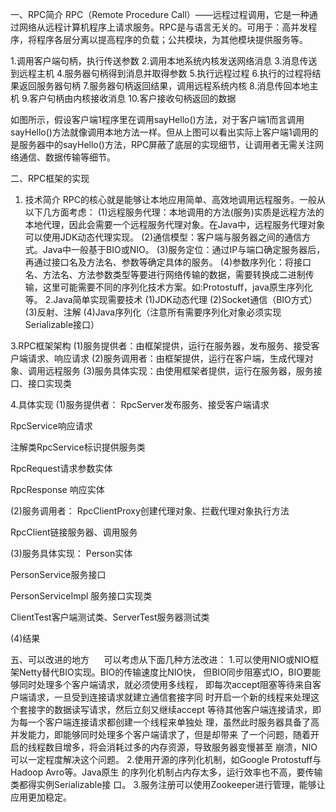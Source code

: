 一、RPC简介
RPC（Remote Procedure Call）——远程过程调用，它是一种通过网络从远程计算机程序上请求服务。RPC是与语言无关的。可用于：高并发程序，将程序各层分离以提高程序的负载；公共模块，为其他模块提供服务等。

1.调用客户端句柄，执行传送参数
2.调用本地系统内核发送网络消息
3.消息传送到远程主机
4.服务器句柄得到消息并取得参数
5.执行远程过程
6.执行的过程将结果返回服务器句柄
7.服务器句柄返回结果，调用远程系统内核
8.消息传回本地主机
9.客户句柄由内核接收消息
10.客户接收句柄返回的数据

如图所示，假设客户端1程序里在调用sayHello()方法，对于客户端1而言调用sayHello()方法就像调用本地方法一样。但从上图可以看出实际上客户端1调用的是服务器中的sayHello()方法，RPC屏蔽了底层的实现细节，让调用者无需关注网络通信、数据传输等细节。


二、RPC框架的实现
1. 技术简介
RPC的核心就是能够让本地应用简单、高效地调用远程服务。一般从以下几方面考虑：
(1)远程服务代理：本地调用的方法(服务)实质是远程方法的本地代理，因此会需要一个远程服务代理对象。在Java中，远程服务代理对象可以使用JDK动态代理实现。
(2)通信模型：客户端与服务器之间的通信方式。Java中一般基于BIO或NIO。
(3)服务定位：通过IP与端口确定服务器后，再通过接口名及方法名、参数等确定具体的服务。
(4)参数序列化：将接口名、方法名、方法参数类型等要进行网络传输的数据，需要转换成二进制传输，这里可能需要不同的序列化技术方案。如:Protostuff，java原生序列化等。
2.Java简单实现需要技术
(1)JDK动态代理
(2)Socket通信（BIO方式）
(3)反射、注解
(4)Java序列化（注意所有需要序列化对象必须实现Serializable接口）

3.RPC框架架构
(1)服务提供者：由框架提供，运行在服务器，发布服务、接受客户端请求、响应请求
(2)服务调用者：由框架提供，运行在客户端，生成代理对象、调用远程服务
(3)服务具体实现：由使用框架者提供，运行在服务器，服务接口、接口实现类

4.具体实现
(1)服务提供者：
RpcServer发布服务、接受客户端请求

RpcService响应请求

注解类RpcService标识提供服务类

RpcRequest请求参数实体

RpcResponse 响应实体

(2)服务调用者：
RpcClientProxy创建代理对象、拦截代理对象执行方法

RpcClient链接服务器、调用服务

(3)服务具体实现：
Person实体

PersonService服务接口

PersonServiceImpl 服务接口实现类

ClientTest客户端测试类、ServerTest服务器测试类

(4)结果

五、可以改进的地方
     可以考虑从下面几种方法改进：
1.可以使用NIO或NIO框架Netty替代BIO实现。BIO的传输速度比NIO快，		但BIO同步阻塞式IO，BIO要能够同时处理多个客户端请求，就必须使用多线程，		即每次accept阻塞等待来自客户端请求，一旦受到连接请求就建立通信套接字同		时开启一个新的线程来处理这个套接字的数据读写请求，然后立刻又继续accept		等待其他客户端连接请求，即为每一个客户端连接请求都创建一个线程来单独处		理，虽然此时服务器具备了高并发能力，即能够同时处理多个客户端请求了，但是却带来		了一个问题，随着开启的线程数目增多，将会消耗过多的内存资源，导致服务器变慢甚至		崩溃，NIO可以一定程度解决这个问题。
2.使用开源的序列化机制，如Google Protostuff与Hadoop Avro等。Java原生		的序列化机制占内存太多，运行效率也不高，要传输类都得实例Serializable接		口。
3.服务注册可以使用Zookeeper进行管理，能够让应用更加稳定。

